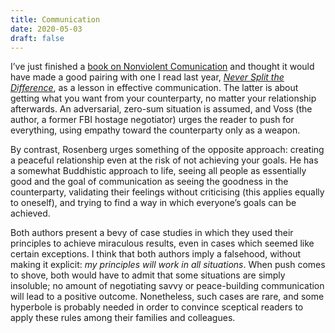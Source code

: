 ```yaml
---
title: Communication
date: 2020-05-03
draft: false
---
```


I’ve just finished a [book on Nonviolent Comunication](https://www.goodreads.com/book/show/560818.Speaking_Peace) and thought it would have made a good pairing with one I read last year, [_Never Split the Difference_](https://www.goodreads.com/book/show/26156469-never-split-the-difference), as a lesson in effective communication. The latter is about getting what you want from your counterparty, no matter your relationship afterwards. An adversarial, zero-sum situation is assumed, and Voss (the author, a former FBI hostage negotiator) urges the reader to push for everything, using empathy toward the counterparty only as a weapon.

By contrast, Rosenberg urges something of the opposite approach: creating a peaceful relationship even at the risk of not achieving your goals. He has a somewhat Buddhistic approach to life, seeing all people as essentially good and the goal of communication as seeing the goodness in the counterparty, validating their feelings without criticising (this applies equally to oneself), and trying to find a way in which everyone’s goals can be achieved.

Both authors present a bevy of case studies in which they used their principles to achieve miraculous results, even in cases which seemed like certain exceptions. I think that both authors imply a falsehood, without making it explicit: _my principles will work in all situations_. When push comes to shove, both would have to admit that some situations are simply insoluble; no amount of negotiating savvy or peace-building communication will lead to a positive outcome. Nonetheless, such cases are rare, and some hyperbole is probably needed in order to convince sceptical readers to apply these rules among their families and colleagues.

